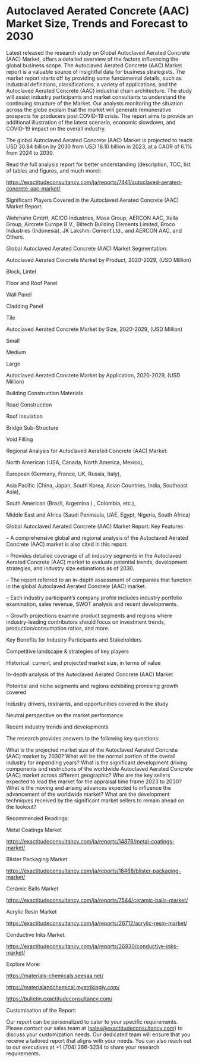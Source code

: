 # Autoclaved Aerated Concrete (AAC) Market Size, Trends and Forecast to 2030

Latest released the research study on Global Autoclaved Aerated Concrete (AAC) Market, offers a detailed overview of the factors influencing the global business scope. The Autoclaved Aerated Concrete (AAC) Market report is a valuable source of insightful data for business strategists. The market report starts off by providing some fundamental details, such as industrial definitions, classifications, a variety of applications, and the Autoclaved Aerated Concrete (AAC) industrial chain architecture. The study will assist industry participants and market consultants to understand the continuing structure of the Market. Our analysts monitoring the situation across the globe explain that the market will generate remunerative prospects for producers post COVID-19 crisis. The report aims to provide an additional illustration of the latest scenario, economic slowdown, and COVID-19 impact on the overall industry.

The global Autoclaved Aerated Concrete (AAC) Market is projected to reach USD 30.84 billion by 2030 from USD 18.10 billion in 2023, at a CAGR of 6.1% from 2024 to 2030.

Read the full analysis report for better understanding (description, TOC, list of tables and figures, and much more):

https://exactitudeconsultancy.com/ja/reports/7441/autoclaved-aerated-concrete-aac-market/

Significant Players Covered in the Autoclaved Aerated Concrete (AAC) Market Report:

Wehrhahn GmbH, ACICO Industries, Masa Group, AERCON AAC, Xella Group, Aircrete Europe B.V., Biltech Building Elements Limited, Broco Industries (Indonesia), JK Lakshmi Cement Ltd., and AERCON AAC, and Others.

Global Autoclaved Aerated Concrete (AAC) Market Segmentation:

Autoclaved Aerated Concrete Market by Product, 2020-2029, (USD Million)

Block, Lintel

Floor and Roof Panel

Wall Panel

Cladding Panel

Tile

Autoclaved Aerated Concrete Market by Size, 2020-2029, (USD Million)

Small

Medium

Large

Autoclaved Aerated Concrete Market by Application, 2020-2029, (USD Million)

Building Construction Materials

Road Construction

Roof Insulation

Bridge Sub-Structure

Void Filling

Regional Analysis for Autoclaved Aerated Concrete (AAC) Market:

North American (USA, Canada, North America, Mexico),

European (Germany, France, UK, Russia, Italy),

Asia Pacific (China, Japan, South Korea, Asian Countries, India, Southeast Asia),

South American (Brazil, Argentina ) , Colombia, etc.),

Middle East and Africa (Saudi Peninsula, UAE, Egypt, Nigeria, South Africa)

Global Autoclaved Aerated Concrete (AAC) Market Report: Key Features

– A comprehensive global and regional analysis of the Autoclaved Aerated Concrete (AAC) market is also cited in this report.

– Provides detailed coverage of all industry segments in the Autoclaved Aerated Concrete (AAC) market to evaluate potential trends, development strategies, and industry size estimations as of 2030.

– The report referred to an in-depth assessment of companies that function in the global Autoclaved Aerated Concrete (AAC) market.

– Each industry participant’s company profile includes industry portfolio examination, sales revenue, SWOT analysis and recent developments.

– Growth projections examine product segments and regions where industry-leading contributors should focus on investment trends, production/consumption ratios, and more.

Key Benefits for Industry Participants and Stakeholders

Competitive landscape & strategies of key players

Historical, current, and projected market size, in terms of value

In-depth analysis of the Autoclaved Aerated Concrete (AAC) Market

Potential and niche segments and regions exhibiting promising growth covered

Industry drivers, restraints, and opportunities covered in the study

Neutral perspective on the market performance

Recent industry trends and developments

The research provides answers to the following key questions:

What is the projected market size of the Autoclaved Aerated Concrete (AAC) market by 2030?
What will be the normal portion of the overall industry for impending years?
What is the significant development driving components and restrictions of the worldwide Autoclaved Aerated Concrete (AAC) market across different geographic?
Who are the key sellers expected to lead the market for the appraisal time frame 2023 to 2030?
What is the moving and arising advances expected to influence the advancement of the worldwide market?
What are the development techniques received by the significant market sellers to remain ahead on the lookout?

Recommended Readings:

Metal Coatings Market

https://exactitudeconsultancy.com/ja/reports/14878/metal-coatings-market/

Blister Packaging Market

https://exactitudeconsultancy.com/ja/reports/18468/blister-packaging-market/

Ceramic Balls Market

https://exactitudeconsultancy.com/ja/reports/7544/ceramic-balls-market/

Acrylic Resin Market

https://exactitudeconsultancy.com/ja/reports/26712/acrylic-resin-market/

Conductive Inks Market

https://exactitudeconsultancy.com/ja/reports/26930/conductive-inks-market/

Explore More:

https://materials-chemicals.seesaa.net/

https://materialandchemical.mystrikingly.com/

https://bulletin.exactitudeconsultancy.com/

Customisation of the Report:

Our report can be personalized to cater to your specific requirements. Please contact our sales team at (sales@exactitudeconsultancy.com) to discuss your customization needs. Our dedicated team will ensure that you receive a tailored report that aligns with your needs. You can also reach out to our executives at +1 (704) 266-3234 to share your research requirements.
